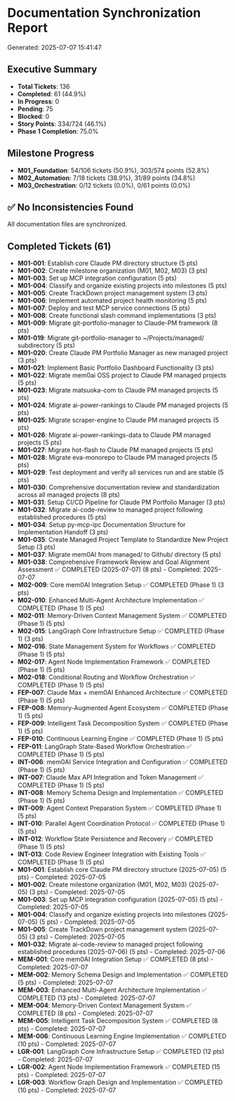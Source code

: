 # Documentation Synchronization Report
Generated: 2025-07-07 15:41:47

## Executive Summary
- **Total Tickets**: 136
- **Completed**: 61 (44.9%)
- **In Progress**: 0
- **Pending**: 75
- **Blocked**: 0
- **Story Points**: 334/724 (46.1%)
- **Phase 1 Completion**: 75.0%

## Milestone Progress
- **M01_Foundation**: 54/106 tickets (50.9%), 303/574 points (52.8%)
- **M02_Automation**: 7/18 tickets (38.9%), 31/89 points (34.8%)
- **M03_Orchestration**: 0/12 tickets (0.0%), 0/61 points (0.0%)

## ✅ No Inconsistencies Found
All documentation files are synchronized.

## Completed Tickets (61)
- **M01-001**: Establish core Claude PM directory structure (5 pts)
- **M01-002**: Create milestone organization (M01, M02, M03) (3 pts)
- **M01-003**: Set up MCP integration configuration (5 pts)
- **M01-004**: Classify and organize existing projects into milestones (5 pts)
- **M01-005**: Create TrackDown project management system (3 pts)
- **M01-006**: Implement automated project health monitoring (5 pts)
- **M01-007**: Deploy and test MCP service connections (5 pts)
- **M01-008**: Create functional slash command implementations (3 pts)
- **M01-009**: Migrate git-portfolio-manager to Claude-PM framework (8 pts)
- **M01-019**: Migrate git-portfolio-manager to ~/Projects/managed/ subdirectory (5 pts)
- **M01-020**: Create Claude PM Portfolio Manager as new managed project (3 pts)
- **M01-021**: Implement Basic Portfolio Dashboard Functionality (3 pts)
- **M01-022**: Migrate mem0ai OSS project to Claude PM managed projects (5 pts)
- **M01-023**: Migrate matsuoka-com to Claude PM managed projects (5 pts)
- **M01-024**: Migrate ai-power-rankings to Claude PM managed projects (5 pts)
- **M01-025**: Migrate scraper-engine to Claude PM managed projects (5 pts)
- **M01-026**: Migrate ai-power-rankings-data to Claude PM managed projects (5 pts)
- **M01-027**: Migrate hot-flash to Claude PM managed projects (5 pts)
- **M01-028**: Migrate eva-monorepo to Claude PM managed projects (5 pts)
- **M01-029**: Test deployment and verify all services run and are stable (5 pts)
- **M01-030**: Comprehensive documentation review and standardization across all managed projects (8 pts)
- **M01-031**: Setup CI/CD Pipeline for Claude PM Portfolio Manager (3 pts)
- **M01-032**: Migrate ai-code-review to managed project following established procedures (5 pts)
- **M01-034**: Setup py-mcp-ipc Documentation Structure for Implementation Handoff (3 pts)
- **M01-035**: Create Managed Project Template to Standardize New Project Setup (3 pts)
- **M01-037**: Migrate mem0AI from managed/ to Github/ directory (5 pts)
- **M01-038**: Comprehensive Framework Review and Goal Alignment Assessment ✅ COMPLETED (2025-07-07) (8 pts) - Completed: 2025-07-07
- **M02-009**: Core mem0AI Integration Setup ✅ COMPLETED (Phase 1) (3 pts)
- **M02-010**: Enhanced Multi-Agent Architecture Implementation ✅ COMPLETED (Phase 1) (5 pts)
- **M02-011**: Memory-Driven Context Management System ✅ COMPLETED (Phase 1) (5 pts)
- **M02-015**: LangGraph Core Infrastructure Setup ✅ COMPLETED (Phase 1) (3 pts)
- **M02-016**: State Management System for Workflows ✅ COMPLETED (Phase 1) (5 pts)
- **M02-017**: Agent Node Implementation Framework ✅ COMPLETED (Phase 1) (5 pts)
- **M02-018**: Conditional Routing and Workflow Orchestration ✅ COMPLETED (Phase 1) (5 pts)
- **FEP-007**: Claude Max + mem0AI Enhanced Architecture ✅ COMPLETED (Phase 1) (5 pts)
- **FEP-008**: Memory-Augmented Agent Ecosystem ✅ COMPLETED (Phase 1) (5 pts)
- **FEP-009**: Intelligent Task Decomposition System ✅ COMPLETED (Phase 1) (5 pts)
- **FEP-010**: Continuous Learning Engine ✅ COMPLETED (Phase 1) (5 pts)
- **FEP-011**: LangGraph State-Based Workflow Orchestration ✅ COMPLETED (Phase 1) (5 pts)
- **INT-006**: mem0AI Service Integration and Configuration ✅ COMPLETED (Phase 1) (5 pts)
- **INT-007**: Claude Max API Integration and Token Management ✅ COMPLETED (Phase 1) (5 pts)
- **INT-008**: Memory Schema Design and Implementation ✅ COMPLETED (Phase 1) (5 pts)
- **INT-009**: Agent Context Preparation System ✅ COMPLETED (Phase 1) (5 pts)
- **INT-010**: Parallel Agent Coordination Protocol ✅ COMPLETED (Phase 1) (5 pts)
- **INT-012**: Workflow State Persistence and Recovery ✅ COMPLETED (Phase 1) (5 pts)
- **INT-013**: Code Review Engineer Integration with Existing Tools ✅ COMPLETED (Phase 1) (5 pts)
- **M01-001**: Establish core Claude PM directory structure (2025-07-05) (5 pts) - Completed: 2025-07-05
- **M01-002**: Create milestone organization (M01, M02, M03) (2025-07-05) (3 pts) - Completed: 2025-07-05
- **M01-003**: Set up MCP integration configuration (2025-07-05) (5 pts) - Completed: 2025-07-05
- **M01-004**: Classify and organize existing projects into milestones (2025-07-05) (5 pts) - Completed: 2025-07-05
- **M01-005**: Create TrackDown project management system (2025-07-05) (3 pts) - Completed: 2025-07-05
- **M01-032**: Migrate ai-code-review to managed project following established procedures (2025-07-06) (5 pts) - Completed: 2025-07-06
- **MEM-001**: Core mem0AI Integration Setup ✅ COMPLETED (8 pts) - Completed: 2025-07-07
- **MEM-002**: Memory Schema Design and Implementation ✅ COMPLETED (5 pts) - Completed: 2025-07-07
- **MEM-003**: Enhanced Multi-Agent Architecture Implementation ✅ COMPLETED (13 pts) - Completed: 2025-07-07
- **MEM-004**: Memory-Driven Context Management System ✅ COMPLETED (8 pts) - Completed: 2025-07-07
- **MEM-005**: Intelligent Task Decomposition System ✅ COMPLETED (8 pts) - Completed: 2025-07-07
- **MEM-006**: Continuous Learning Engine Implementation ✅ COMPLETED (10 pts) - Completed: 2025-07-07
- **LGR-001**: LangGraph Core Infrastructure Setup ✅ COMPLETED (12 pts) - Completed: 2025-07-07
- **LGR-002**: Agent Node Implementation Framework ✅ COMPLETED (15 pts) - Completed: 2025-07-07
- **LGR-003**: Workflow Graph Design and Implementation ✅ COMPLETED (10 pts) - Completed: 2025-07-07
